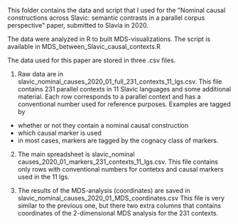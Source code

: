 This folder contains the data and script that I used for the "Nominal causal constructions across Slavic: semantic contrasts in a parallel corpus perspective" paper, submitted to Slavia in 2020.

The data were analyzed in R to built MDS-visualizations. The script is available in MDS_between_Slavic_causal_contexts.R

The data used for this paper are stored in three .csv files.

1) Raw data are in slavic_nominal_causes_2020_01_full_231_contexts_11_lgs.csv.
This file contains 231 parallel contexts in 11 Slavic languages and some additional material.
Each row corresponds to a parallel context and has a conventional number used for reference purposes.
Examples are tagged by
- whether or not they contain a nominal causal construction
- which causal  marker is used
- in most cases, markers are tagged by the cognacy class of markers.

2) The main spreadsheet is slavic_nominal causes_2020_01_markers_231_contexts_11_lgs.csv.
This file contains only rows with conventional numbers for contetxs and causal markers used in the 11 lgs.

3) The results of the MDS-analysis (coordinates) are saved in slavic_nominal_causes_2020_01_MDS_coordinates.csv
This file is very similar to the previous one, but there two extra columns that contains coordinates of the 2-dimensional MDS analysis for the 231 contexts.
